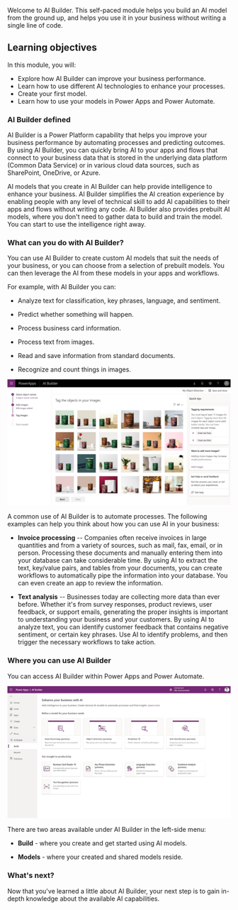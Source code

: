 Welcome to AI Builder. This self-paced module helps you build an AI model from the ground up, and helps you use it in your business without writing a single line of code.

## Learning objectives
In this module, you will:
- Explore how AI Builder can improve your business performance.
- Learn how to use different AI technologies to enhance your processes.
- Create your first model.
- Learn how to use your models in Power Apps and Power Automate.

### AI Builder defined

AI Builder is a Power Platform capability that helps you improve your
business performance by automating processes and predicting outcomes. By using AI Builder, you can quickly bring AI to your apps and flows that connect to your business data that is stored in the underlying data platform (Common Data Service) or in various cloud data sources, such as SharePoint, OneDrive, or Azure.

AI models that you create in AI Builder can help provide intelligence to
enhance your business. AI Builder simplifies the AI creation experience
by enabling people with any level of technical skill to add AI
capabilities to their apps and flows without writing any code. AI
Builder also provides prebuilt AI models, where you don't need to gather
data to build and train the model. You can start to use the intelligence
right away.

### What can you do with AI Builder?

You can use AI Builder to create custom AI models that suit the needs of
your business, or you can choose from a selection of prebuilt models.
You can then leverage the AI from these models in your apps and
workflows.

For example, with AI Builder you can:

-   Analyze text for classification, key phrases, language, and
    sentiment.

-   Predict whether something will happen.

-   Process business card information.

-   Process text from images.

-   Read and save information from standard documents.

-   Recognize and count things in images.

![AI Builder dashboard](../media/image1.jpg)

A common use of AI Builder is to automate processes. The following
examples can help you think about how you can use AI in your business:

-   **Invoice processing** -- Companies often receive invoices in large
    quantities and from a variety of sources, such as mail, fax, email,
    or in person. Processing these documents and manually entering them
    into your database can take considerable time. By
    using AI to extract the text, key/value pairs, and tables from your
    documents, you can create workflows to automatically pipe the
    information into your database. You can even create an app to
    review the information.

-   **Text analysis** -- Businesses today are collecting more data than
    ever before. Whether it's from survey responses, product reviews,
    user feedback, or support emails, generating the proper insights is
    important to understanding your business and your customers. By using
    AI to analyze text, you can identify customer feedback that contains
    negative sentiment, or certain key phrases. Use AI to identify
    problems, and then trigger the necessary workflows to take action.

### Where you can use AI Builder

You can access AI Builder within  Power Apps and Power Automate.

![AI Builder and Power Apps](../media/image2.jpg)

There are two areas available under AI Builder in the left-side menu:

-   **Build** - where you create and get started using AI models.

-   **Models** - where your created and shared models reside.

### What's next?

Now that you've learned a little about AI Builder, your next step is to gain in-depth knowledge about the available AI capabilities.
